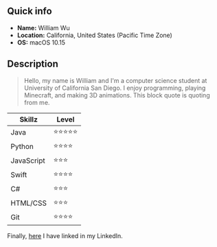 ## Quick info

- **Name:** William Wu
- **Location:** California, United States (Pacific Time Zone)
- **OS:** macOS 10.15

## Description

> Hello, my name is William and I'm a computer science student at University of California San Diego. I enjoy programming, playing Minecraft, and making 3D animations. This block quote is quoting from me.

| Skillz | Level |
| --- | --- |
| Java | ⭐️⭐️⭐️⭐️⭐️ |
| Python | ⭐️⭐️⭐️⭐️ |
| JavaScript | ⭐️⭐️⭐️ |
| Swift | ⭐️⭐️⭐️⭐️ |
| C# | ⭐️⭐️⭐️ |
| HTML/CSS | ⭐️⭐️⭐️ |
| Git | ⭐️⭐️⭐️⭐️ |

Finally, [here](https://www.linkedin.com/in/william-wu-544a90177) I have linked in my LinkedIn.
